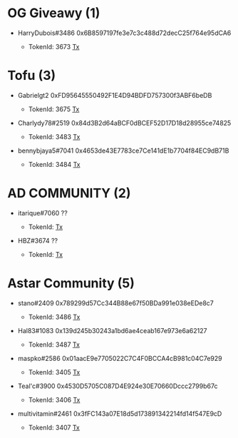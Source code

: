 # OG Giveawy (1)
* HarryDubois#3486 0x6B8597197fe3e7c3c488d72decC25f764e95dCA6

    * TokenId: 3673
[Tx](https://blockscout.com/astar/tx/0x8c01f2d16cb4dc5a3f586deb3594ccc026bedf387dafa1038783e50be62c63e4/token-transfers)

# Tofu (3)
* Gabrielgt2 0xFD95645550492F1E4D94BDFD757300f3ABF6beDB
    * TokenId: 3675
[Tx](https://blockscout.com/astar/tx/0xac904c69f2d821354ff4375d94f1d8bb4f49b40abae90562befb3efb6f5efeb8/token-transfers)

* Charlydy78#2519 0x84d3B2d64aBCF0dBCEF52D17D18d28955ce74825
    * TokenId: 3483
[Tx](https://blockscout.com/astar/tx/0x59905fc152d85904ca000f2bdade509e1d28f02a7dc401c954ebcfa047195019/token-transfers)

* bennybjaya5#7041 0x4653de43E7783ce7Ce141dE1b7704f84EC9dB71B
    * TokenId: 3484
[Tx](https://blockscout.com/astar/tx/0x97cc5f4ddb958f4be97d05eef240840455c62a7269f6482aac20c169de45b704/token-transfers)


# AD COMMUNITY (2)
* itarique#7060 ??
    * TokenId:
[Tx](000)

* HBZ#3674 ??
    * TokenId:
[Tx](000)

# Astar Community (5)
* stano#2409 0x789299d57Cc344B88e67f50BDa991e038eEDe8c7
    * TokenId: 3486
[Tx](https://blockscout.com/astar/tx/0x1695337561573a9ebd568f730b3d93012b3d6a23693e66382308572853330d94/token-transfers)

* Hal83#1083 0x139d245b30243a1bd6ae4ceab167e973e6a62127
    * TokenId: 3487
[Tx](https://blockscout.com/astar/tx/0xc24e4c255d72a1b4a89f900403a9e74c1d09be799983177e81b21777491f2298/token-transfers)

* maspko#2586  0x01aacE9e7705022C7C4F0BCCA4cB981c04C7e929
    * TokenId: 3405
[Tx](https://blockscout.com/astar/tx/0x823a74ba24227852724f8c7d29e5a00b5a9a72bfdc8698e4f86e0e40d7552ec9/token-transfers)

* Teal'c#3900 0x4530D5705C087D4E924e30E70660Dccc2799b67c
    * TokenId: 3406
[Tx](https://blockscout.com/astar/tx/0xbad90b365bb8b11ea358cbe01ec19ef46ec2093bca5490bf6eb5f6ae4e2eb4cb/token-transfers)

* multivitamin#2461 0x3fFC143a07E18d5d173891342214fd14f547E9cD
    * TokenId: 3407
[Tx](https://blockscout.com/astar/tx/0xb8bbc87f1a770e6446158878e6968c6805b847716be44436c5c8537ee7f4cc2e/token-transfers)
